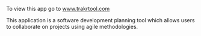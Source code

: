 To view this app go to www.trakrtool.com

This application is a software development planning tool which allows users to collaborate on projects using agile methodologies.
